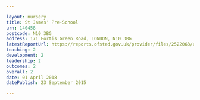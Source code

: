 ```yaml
---

layout: nursery
title: St James' Pre-School
urn: 140458
postcode: N10 3BG
address: 171 Fortis Green Road, LONDON, N10 3BG
latestReportUrl: https://reports.ofsted.gov.uk/provider/files/2522063/urn/140458.pdf
teaching: 2
development: 2
leadership: 2
outcomes: 2
overall: 2
date: 01 April 2018 
datePublish: 23 September 2015

---
```

